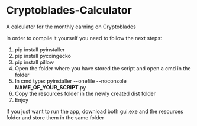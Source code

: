 # Cryptoblades-Calculator
A calculator for the monthly earning on Cryptoblades

In order to compile it yourself you need to follow the next steps:
1. pip install pyinstaller
2. pip install pycoingecko
3. pip install pillow
4. Open the folder where you have stored the script and open a cmd in the folder
5. In cmd type: pyinstaller --onefile --noconsole **NAME_OF_YOUR_SCRIPT**.py 
6. Copy the resources folder in the newly created dist folder
7. Enjoy

If you just want to run the app, download both gui.exe and the resources folder and store them in the same folder
